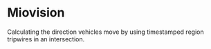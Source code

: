 # Miovision
Calculating the direction vehicles move by using timestamped region tripwires in an intersection.
